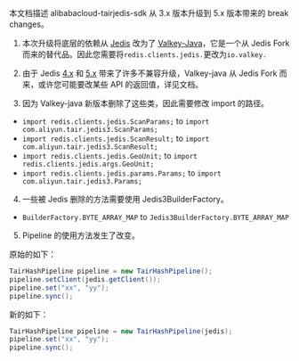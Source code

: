 本文档描述 alibabacloud-tairjedis-sdk 从 3.x 版本升级到 5.x 版本带来的 break changes。

1. 本次升级将底层的依赖从 [Jedis](https://github.com/redis/jedis) 改为了 [Valkey-Java](https://github.com/valkey-io/valkey-java)，它是一个从 Jedis Fork 而来的替代品。因此您需要将`redis.clients.jedis.`更改为`io.valkey.`

2. 由于 Jedis [4.x](https://github.com/redis/jedis/blob/master/docs/3to4.md) 和 [5.x](https://github.com/redis/jedis/blob/master/docs/breaking-5.md) 带来了许多不兼容升级，Valkey-java 从 Jedis Fork 而来，或许您可能要改某些 API 的返回值，详见文档。

3. 因为 Valkey-java 新版本删除了这些类，因此需要修改 import 的路径。
- `import redis.clients.jedis.ScanParams;` to `import com.aliyun.tair.jedis3.ScanParams;`
- `import redis.clients.jedis.ScanResult;` to `import com.aliyun.tair.jedis3.ScanResult;`
- `import redis.clients.jedis.GeoUnit;` to `import redis.clients.jedis.args.GeoUnit;`
- `import redis.clients.jedis.params.Params;` to `import com.aliyun.tair.jedis3.Params;`

4. 一些被 Jedis 删除的方法需要使用 Jedis3BuilderFactory。
- `BuilderFactory.BYTE_ARRAY_MAP` to `Jedis3BuilderFactory.BYTE_ARRAY_MAP`

5. Pipeline 的使用方法发生了改变。

原始的如下：
```java
TairHashPipeline pipeline = new TairHashPipeline();
pipeline.setClient(jedis.getClient());
pipeline.set("xx", "yy");
pipeline.sync();
```
新的如下：
```java
TairHashPipeline pipeline = new TairHashPipeline(jedis);
pipeline.set("xx", "yy");
pipeline.sync();
```